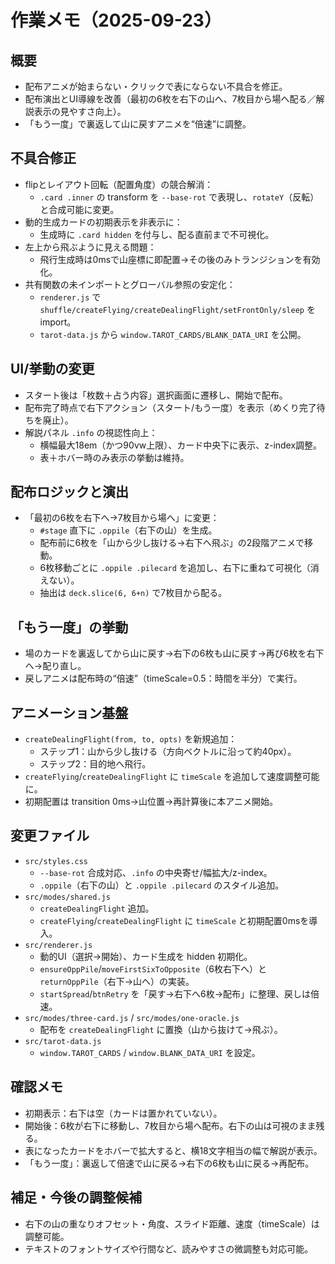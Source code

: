 # 作業メモ（2025-09-23）

## 概要
- 配布アニメが始まらない・クリックで表にならない不具合を修正。
- 配布演出とUI導線を改善（最初の6枚を右下の山へ、7枚目から場へ配る／解説表示の見やすさ向上）。
- 「もう一度」で裏返して山に戻すアニメを“倍速”に調整。

## 不具合修正
- flipとレイアウト回転（配置角度）の競合解消：
  - `.card .inner` の transform を `--base-rot` で表現し、`rotateY`（反転）と合成可能に変更。
- 動的生成カードの初期表示を非表示に：
  - 生成時に `.card hidden` を付与し、配る直前まで不可視化。
- 左上から飛ぶように見える問題：
  - 飛行生成時は0msで山座標に即配置→その後のみトランジションを有効化。
- 共有関数の未インポートとグローバル参照の安定化：
  - `renderer.js` で `shuffle/createFlying/createDealingFlight/setFrontOnly/sleep` を import。
  - `tarot-data.js` から `window.TAROT_CARDS/BLANK_DATA_URI` を公開。

## UI/挙動の変更
- スタート後は「枚数＋占う内容」選択画面に遷移し、開始で配布。
- 配布完了時点で右下アクション（スタート/もう一度）を表示（めくり完了待ちを廃止）。
- 解説パネル `.info` の視認性向上：
  - 横幅最大18em（かつ90vw上限）、カード中央下に表示、z-index調整。
  - 表＋ホバー時のみ表示の挙動は維持。

## 配布ロジックと演出
- 「最初の6枚を右下へ→7枚目から場へ」に変更：
  - `#stage` 直下に `.oppile`（右下の山）を生成。
  - 配布前に6枚を「山から少し抜ける→右下へ飛ぶ」の2段階アニメで移動。
  - 6枚移動ごとに `.oppile .pilecard` を追加し、右下に重ねて可視化（消えない）。
  - 抽出は `deck.slice(6, 6+n)` で7枚目から配る。

## 「もう一度」の挙動
- 場のカードを裏返してから山に戻す→右下の6枚も山に戻す→再び6枚を右下へ→配り直し。
- 戻しアニメは配布時の“倍速”（timeScale=0.5：時間を半分）で実行。

## アニメーション基盤
- `createDealingFlight(from, to, opts)` を新規追加：
  - ステップ1：山から少し抜ける（方向ベクトルに沿って約40px）。
  - ステップ2：目的地へ飛行。
- `createFlying`/`createDealingFlight` に `timeScale` を追加して速度調整可能に。
- 初期配置は transition 0ms→山位置→再計算後に本アニメ開始。

## 変更ファイル
- `src/styles.css`
  - `--base-rot` 合成対応、`.info` の中央寄せ/幅拡大/z-index。
  - `.oppile`（右下の山）と `.oppile .pilecard` のスタイル追加。
- `src/modes/shared.js`
  - `createDealingFlight` 追加。
  - `createFlying`/`createDealingFlight` に `timeScale` と初期配置0msを導入。
- `src/renderer.js`
  - 動的UI（選択→開始）、カード生成を hidden 初期化。
  - `ensureOppPile`/`moveFirstSixToOpposite`（6枚右下へ）と `returnOppPile`（右下→山へ）の実装。
  - `startSpread`/`btnRetry` を「戻す→右下へ6枚→配布」に整理、戻しは倍速。
- `src/modes/three-card.js` / `src/modes/one-oracle.js`
  - 配布を `createDealingFlight` に置換（山から抜けて→飛ぶ）。
- `src/tarot-data.js`
  - `window.TAROT_CARDS` / `window.BLANK_DATA_URI` を設定。

## 確認メモ
- 初期表示：右下は空（カードは置かれていない）。
- 開始後：6枚が右下に移動し、7枚目から場へ配布。右下の山は可視のまま残る。
- 表になったカードをホバーで拡大すると、横18文字相当の幅で解説が表示。
- 「もう一度」：裏返して倍速で山に戻る→右下の6枚も山に戻る→再配布。

## 補足・今後の調整候補
- 右下の山の重なりオフセット・角度、スライド距離、速度（timeScale）は調整可能。
- テキストのフォントサイズや行間など、読みやすさの微調整も対応可能。
